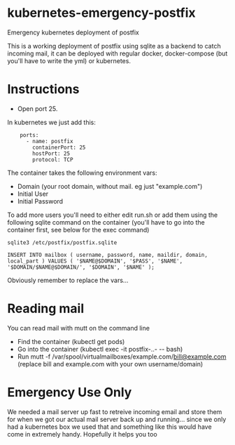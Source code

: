 # kubernetes-emergency-postfix
Emergency kubernetes deployment of postfix

This is a working deployment of postfix using sqlite as a backend to catch incoming mail, it can be deployed with regular docker, docker-compose (but you'll have to write the yml) or kubernetes.

# Instructions
* Open port 25.

In kubernetes we just add this:

        ports: 
          - name: postfix
            containerPort: 25
            hostPort: 25
            protocol: TCP

The container takes the following environment vars:
* Domain (your root domain, without mail. eg just "example.com")
* Initial User
* Initial Password

To add more users you'll need to either edit run.sh or add them using the following sqlite command on the container (you'll have to go into the container first, see below for the exec command)

    sqlite3 /etc/postfix/postfix.sqlite
    
    INSERT INTO mailbox ( username, password, name, maildir, domain, local_part ) VALUES ( '$NAME@$DOMAIN', '$PASS', '$NAME', '$DOMAIN/$NAME@$DOMAIN/', '$DOMAIN', '$NAME' );

Obviously remember to replace the vars...

# Reading mail

You can read mail with mutt on the command line

* Find the container (kubectl get pods)
* Go into the container (kubectl exec -it postfix-..- -- bash)
* Run mutt -f /var/spool/virtualmailboxes/example.com/bill@example.com (replace bill and example.com with your own username/domain)

# Emergency Use Only

We needed a mail server up fast to retreive incoming email and store them for when we got our actual mail server back up and running... since we only had a kubernetes box we used that and something like this would have come in extremely handy. Hopefully it helps you too
